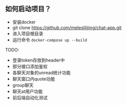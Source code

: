 ## 如何启动项目？
- 安装docker
- git clone https://github.com/meleslilijing/chat-app.git
- 进入项目根目录
- 运行命令 `docker-compose up --build`

TODO: 
- 登录token存放到header中
- 部分接口添加鉴权
- 各聊天对象的unread统计功能
- 聊天窗口内quote功能
- group聊天
- 聊天at用户功能
- 前后端自动化测试